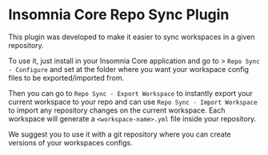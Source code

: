 # Insomnia Core Repo Sync Plugin

This plugin was developed to make it easier to sync workspaces in a given repository.

To use it, just install in your Insomnia Core application and go to > `Repo Sync - Configure` and set at the folder where you want your workspace config files to be exported/imported from.

Then you can go to `Repo Sync - Export Workspace` to instantly export your current workspace to your repo and can use `Repo Sync - Import Workspace` to import any repository changes on the current workspace. Each workspace will generate a `<workspace-name>.yml` file inside your repository.

We suggest you to use it with a git repository where you can create versions of your workspaces configs.
